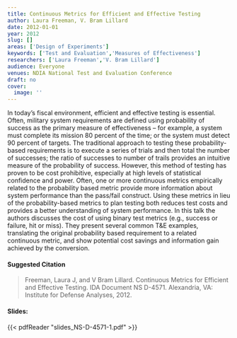 ```yaml
---
title: Continuous Metrics for Efficient and Effective Testing
author: Laura Freeman, V. Bram Lillard
date: 2012-01-01
year: 2012
slug: []
areas: ['Design of Experiments']
keywords: ['Test and Evaluation','Measures of Effectiveness']
researchers: ['Laura Freeman','V. Bram Lillard']
audience: Everyone
venues: NDIA National Test and Evaluation Conference
draft: no
cover:
  image: ''
---
```




In today’s fiscal environment, efficient and effective testing is essential. Often, military system requirements are defined using probability of success as the primary measure of effectiveness – for example, a system must complete its mission 80 percent of the time; or the system must detect 90 percent of targets. The traditional approach to testing these probability-based requirements is to execute a series of trials and then total the number of successes; the ratio of successes to number of trails provides an intuitive measure of the probability of success. However, this method of testing has proven to be cost prohibitive, especially at high levels of statistical confidence and power. Often, one or more continuous metrics empirically related to the probability based metric provide more information about system performance than the pass/fail construct. Using these metrics in lieu of the probability-based metrics to plan testing both reduces test costs and provides a better understanding of system performance. In this talk the authors discusses the cost of using binary test metrics (e.g., success or failure, hit or miss). They present several common T&E examples, translating the original probability based requirement to a related continuous metric, and show potential cost savings and information gain achieved by the conversion.

#### Suggested Citation
> Freeman, Laura J, and V Bram Lillard. Continuous Metrics for Efficient and Effective Testing. IDA Document NS D-4571. Alexandria, VA: Institute for Defense Analyses, 2012.

#### Slides: 
{{< pdfReader "slides_NS-D-4571-1.pdf" >}}




